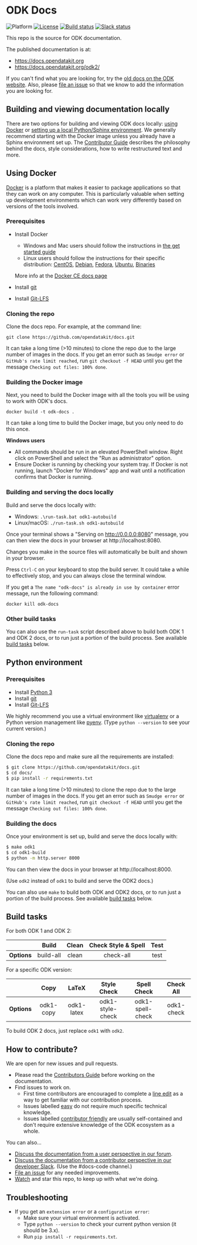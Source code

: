 # ODK Docs

![Platform](https://img.shields.io/badge/platform-Sphinx-blue.svg) [![License](https://img.shields.io/badge/license-CC%20BY%204.0-blue.svg)](https://creativecommons.org/licenses/by/4.0/) [![Build status](https://circleci.com/gh/opendatakit/docs.svg?style=shield&circle-token=:circle-token)](https://circleci.com/gh/opendatakit/docs/) [![Slack status](http://slack.opendatakit.org/badge.svg)](http://slack.opendatakit.org/)

This repo is the source for ODK documentation.

The published documentation is at:

 - https://docs.opendatakit.org
 - https://docs.opendatakit.org/odk2/

If you can't find what you are looking for, try the [old docs on the ODK website](https://opendatakit.org/). Also, please [file an issue](https://github.com/opendatakit/docs/issues) so that we know to add the information you are looking for.

## Building and viewing documentation locally

There are two options for building and viewing ODK docs locally: [using Docker](#docker) or [setting up a local Python/Sphinx environment](#python-environment). We generally recommend starting with the Docker image unless you already have a Sphinx environment set up. The [Contributor Guide](http://docs.opendatakit.org/contributing) describes the philosophy behind the docs, style considerations, how to write restructured text and more.

## <a name="docker"></a>Using Docker

[Docker](https://www.docker.com/) is a platform that makes it easier to package applications so that they can work on any computer. This is particularly valuable when setting up development environments which can work very differently based on versions of the tools involved. 

### Prerequisites
 * Install Docker
   * Windows and Mac users should follow the instructions in [the get started guide](https://www.docker.com/get-started)
   * Linux users should follow the instructions for their specific distribution: [CentOS](https://docs.docker.com/install/linux/docker-ce/centos/), [Debian](https://docs.docker.com/install/linux/docker-ce/debian/), [Fedora](https://docs.docker.com/install/linux/docker-ce/fedora/), [Ubuntu](https://docs.docker.com/install/linux/docker-ce/ubuntu/), [Binaries](https://docs.docker.com/install/linux/docker-ce/binaries/)
   
   More info at the [Docker CE docs page](https://docs.docker.com/install/)
 * Install [git](https://git-scm.com/downloads)
 * Install [Git-LFS](https://git-lfs.github.com/)

### Cloning the repo

Clone the docs repo. For example, at the command line:

```
git clone https://github.com/opendatakit/docs.git
```

It can take a long time (>10 minutes) to clone the repo due to the large number of images in the docs. If you get an error such as `Smudge error` or `GitHub's rate limit reached`, run `git checkout -f HEAD` until you get the message `Checking out files: 100% done`.

### Building the Docker image

Next, you need to build the Docker image with all the tools you will be using to work with ODK's docs.

```
docker build -t odk-docs .
```

It can take a long time to build the Docker image, but you only need to do this once.

**Windows users**
 * All commands should be run in an elevated PowerShell window. Right click on PowerShell and select the "Run as administrator" option.
 * Ensure Docker is running by checking your system tray. If Docker is not running, launch "Docker for Windows" app and wait until a notification confirms that Docker is running.

### Building and serving the docs locally 

Build and serve the docs locally with:
 * Windows: `.\run-task.bat odk1-autobuild`
 * Linux/macOS: `./run-task.sh odk1-autobuild`
 
Once your terminal shows a "Serving on http://0.0.0.0:8080" message, you can then view the docs in your browser at http://localhost:8080.

Changes you make in the source files will automatically be built and shown in your browser.

Press `Ctrl-C` on your keyboard to stop the build server. It could take a while to effectively stop, and you can always close the terminal window.

If you get a `The name "odk-docs" is already in use by container` error message, run the following command:

```
docker kill odk-docs
```

### Other build tasks  

You can also use the `run-task` script described above to build both ODK 1 and ODK 2 docs, or to run just a portion of the build process. See available [build tasks](#tasks) below.

## <a name="python-environment"></a>Python environment

### Prerequisites

 * Install [Python 3](https://www.python.org/downloads/)
 * Install [git](https://git-scm.com/downloads)
 * Install [Git-LFS](https://git-lfs.github.com/)
 
We highly recommend you use a virtual environment like [virtualenv](https://virtualenv.pypa.io/en/stable/) or a Python version management like [pyenv](https://github.com/pyenv/pyenv). (Type `python --version` to see your current version.)

### Cloning the repo

Clone the docs repo and make sure all the requirements are installed:

```bash
$ git clone https://github.com/opendatakit/docs.git
$ cd docs/
$ pip install -r requirements.txt
```

It can take a long time (>10 minutes) to clone the repo due to the large number of images in the docs. If you get an error such as `Smudge error` or `GitHub's rate limit reached`, run `git checkout -f HEAD` until you get the message `Checking out files: 100% done`.

### Building the docs 

Once your environment is set up, build and serve the docs locally with:

```bash
$ make odk1
$ cd odk1-build
$ python -m http.server 8000
```

You can then view the docs in your browser at http://localhost:8000.

(Use `odk2` instead of `odk1` to build and serve the ODK2 docs.)

You can also use `make` to build both ODK and ODK2 docs, or to run just a portion of the build process. See available [build tasks](#tasks) below.

## <a name="tasks"></a>Build tasks

For both ODK 1 and ODK 2:

|          |    Build     |     Clean     |     Check Style & Spell     |    Test    |
| -------- | :---------:  | :-----------: | :-------------------------: | :--------: |
| **Options** | build-all |  clean |  check-all | test |

For a specific ODK version:

|          |    Copy     |     LaTeX     |     Style Check     |    Spell Check     |    Check All   |
| -------- | :---------: | :-----------: | :-----------------: | :----------------: | :----------------: |
| **Options** | odk1-copy |  odk1-latex |  odk1-style-check | odk1-spell-check |    odk1-check     |

To build ODK 2 docs, just replace `odk1` with `odk2`. 


## How to contribute?

We are open for new issues and pull requests.

 - Please read the [Contributors Guide](http://docs.opendatakit.org/contributing) before working on the documentation.
 - Find issues to work on.
    - First time contributors are encouraged to complete a [line edit](https://github.com/opendatakit/docs/issues/96) as a way to get familiar with our contribution process.
	- Issues labelled [easy](https://github.com/opendatakit/docs/labels/easy) do not require much specific technical knowledge.
	- Issues labelled [contributor friendly](https://github.com/opendatakit/docs/labels/contributor%20friendly) are usually self-contained and don't require extensive knowledge of the ODK ecosystem as a whole.
	
You can also...

 - [Discuss the documentation from a user perspective in our forum](https://forum.opendatakit.org/c/development/documentation).
 - [Discuss the documentation from a contributor perspective in our developer Slack](slack.opendatakit.org). (Use the #docs-code channel.)
 - [File an issue](https://github.com/opendatakit/docs/issues) for any needed improvements.
 - [Watch](https://github.com/opendatakit/docs/subscription) and star this repo, to keep up with what we're doing.

## Troubleshooting
- If you get an `extension error` or a `configuration error`:
  - Make sure your virtual environment is activated.
  - Type `python --version` to check your current python version (it should be 3.x).
  - Run `pip install -r requirements.txt`.
